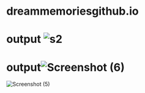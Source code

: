 # dreammemoriesgithub.io
# output ![s2](https://user-images.githubusercontent.com/108387963/197710996-c001b019-2211-4517-b5cc-0eef9c6d2cbe.png)
# output![Screenshot (6)](https://user-images.githubusercontent.com/108387963/197711633-549cb78c-b3e1-4ea5-991a-0a89711659f3.png)
![Screenshot (5)](https://user-images.githubusercontent.com/108387963/197711657-a8815f6d-3639-47d6-8a2c-6ad53694e849.png)
